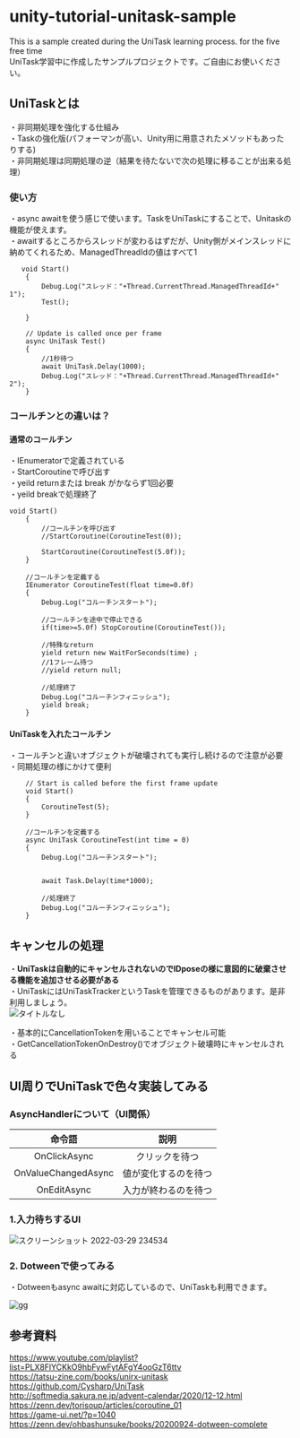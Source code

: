 # unity-tutorial-unitask-sample
This is a sample created during the UniTask learning process. for the five free time  
UniTask学習中に作成したサンプルプロジェクトです。ご自由にお使いください。  
## UniTaskとは
・非同期処理を強化する仕組み  
・Taskの強化版(パフォーマンが高い、Unity用に用意されたメソッドもあったりする)  
・非同期処理は同期処理の逆（結果を待たないで次の処理に移ることが出来る処理）  

### 使い方 
・async awaitを使う感じで使います。TaskをUniTaskにすることで、Unitaskの機能が使えます。  
・awaitするところからスレッドが変わるはずだが、Unity側がメインスレッドに納めてくれるため、ManagedThreadIdの値はすべて1  

```
   void Start()
    {
        Debug.Log("スレッド："+Thread.CurrentThread.ManagedThreadId+"  1");
        Test();
         
    }

    // Update is called once per frame
    async UniTask Test()
    {
        //1秒待つ
        await UniTask.Delay(1000);
        Debug.Log("スレッド："+Thread.CurrentThread.ManagedThreadId+"  2");
    }
```

### コールチンとの違いは？
#### 通常のコールチン
・IEnumeratorで定義されている  
・StartCoroutineで呼び出す  
・yeild returnまたは break がかならず1回必要   
・yeild breakで処理終了   
```
void Start()
    {
        //コールチンを呼び出す
        //StartCoroutine(CoroutineTest(0));

        StartCoroutine(CoroutineTest(5.0f));
    }

    //コールチンを定義する
    IEnumerator CoroutineTest(float time=0.0f)
    {
        Debug.Log("コルーチンスタート");
        
        //コールチンを途中で停止できる
        if(time>=5.0f) StopCoroutine(CoroutineTest());
        
        //特殊なreturn 
        yield return new WaitForSeconds(time) ;
        //1フレーム待つ
        //yield return null;
        
        //処理終了
        Debug.Log("コルーチンフィニッシュ");
        yield break;
    }
```
#### UniTaskを入れたコールチン
・コールチンと違いオブジェクトが破壊されても実行し続けるので注意が必要  
・同期処理の様にかけて便利  

```
    // Start is called before the first frame update
    void Start()
    {
        CoroutineTest(5);
    }

    //コールチンを定義する
    async UniTask CoroutineTest(int time = 0)
    {
        Debug.Log("コルーチンスタート");

        
        await Task.Delay(time*1000);

        //処理終了
        Debug.Log("コルーチンフィニッシュ");
    }
```

## キャンセルの処理
・**UniTaskは自動的にキャンセルされないのでIDposeの様に意図的に破棄させる機能を追加させる必要がある**  
・UniTaskにはUniTaskTrackerというTaskを管理できるものがあります。是非利用しましょう。  
![タイトルなし](https://user-images.githubusercontent.com/96648305/177011341-0468f3f4-fa22-4e32-bf9d-c67f5902c356.png)

・基本的にCancellationTokenを用いることでキャンセル可能  
・GetCancellationTokenOnDestroy()でオブジェクト破壊時にキャンセルされる  

## UI周りでUniTaskで色々実装してみる
### AsyncHandlerについて（UI関係）
| 命令語 | 説明 |
|:---:|:---:|
|OnClickAsync |クリックを待つ |
|OnValueChangedAsync |値が変化するのを待つ |
|OnEditAsync |入力が終わるのを待つ |

### 1.入力待ちするUI
![スクリーンショット 2022-03-29 234534](https://user-images.githubusercontent.com/96648305/160638905-26179942-d07f-43f0-8322-e16eb6a49b4d.png)

### 2. Dotweenで使ってみる
・Dotweenもasync awaitに対応しているので、UniTaskも利用できます。

![gg](https://user-images.githubusercontent.com/96648305/177011336-a2472f67-598f-4d5e-a71a-709ae69aaec6.png)


## 参考資料
https://www.youtube.com/playlist?list=PLX8FlYCKkO9hbFywFytAFgY4ooGzT6ttv  
https://tatsu-zine.com/books/unirx-unitask  
https://github.com/Cysharp/UniTask  
http://softmedia.sakura.ne.jp/advent-calendar/2020/12-12.html  
https://zenn.dev/torisoup/articles/coroutine_01  
https://game-ui.net/?p=1040  
https://zenn.dev/ohbashunsuke/books/20200924-dotween-complete  


